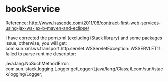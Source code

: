 bookService
===========
Reference: http://www.hascode.com/2011/08/contract-first-web-services-using-jax-ws-jax-b-maven-and-eclipse/

I have corrected the pom.xml (excluding iStack library) and some packages issue, otherwise, you will get:
com.sun.xml.ws.transport.http.servlet.WSServletException: WSSERVLET11: failed to parse runtime descriptor:

java.lang.NoSuchMethodError: com.sun.istack.logging.Logger.getLogger(Ljava/lang/Class;)Lcom/sun/istack/logging/Logger;
